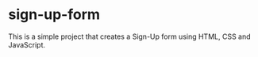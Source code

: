 # sign-up-form

This is a simple project that creates a Sign-Up form using HTML, CSS and JavaScript.